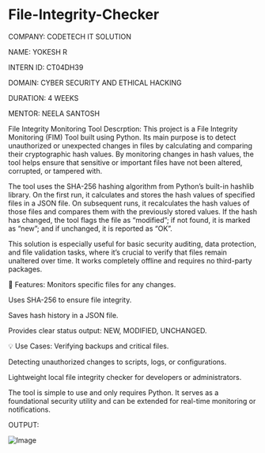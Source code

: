 # File-Integrity-Checker

COMPANY: CODETECH IT SOLUTION

NAME: YOKESH R

INTERN ID: CT04DH39

DOMAIN: CYBER SECURITY AND ETHICAL HACKING

DURATION: 4 WEEKS

MENTOR: NEELA SANTOSH

File Integrity Monitoring Tool Descrption:
This project is a File Integrity Monitoring (FIM) Tool built using Python. Its main purpose is to detect unauthorized or unexpected changes in files by calculating and comparing their cryptographic hash values. By monitoring changes in hash values, the tool helps ensure that sensitive or important files have not been altered, corrupted, or tampered with.

The tool uses the SHA-256 hashing algorithm from Python’s built-in hashlib library. On the first run, it calculates and stores the hash values of specified files in a JSON file. On subsequent runs, it recalculates the hash values of those files and compares them with the previously stored values. If the hash has changed, the tool flags the file as “modified”; if not found, it is marked as “new”; and if unchanged, it is reported as “OK”.

This solution is especially useful for basic security auditing, data protection, and file validation tasks, where it’s crucial to verify that files remain unaltered over time. It works completely offline and requires no third-party packages.

🔧 Features:
Monitors specific files for any changes.

Uses SHA-256 to ensure file integrity.

Saves hash history in a JSON file.

Provides clear status output: NEW, MODIFIED, UNCHANGED.

💡 Use Cases:
Verifying backups and critical files.

Detecting unauthorized changes to scripts, logs, or configurations.

Lightweight local file integrity checker for developers or administrators.

The tool is simple to use and only requires Python. It serves as a foundational security utility and can be extended for real-time monitoring or notifications.

OUTPUT:

![Image](https://github.com/user-attachments/assets/aa518194-84a5-4328-95a8-d6943196e384)
